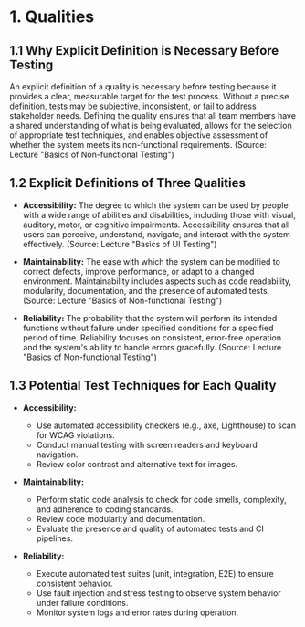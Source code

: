 # 1. Qualities

## 1.1 Why Explicit Definition is Necessary Before Testing

An explicit definition of a quality is necessary before testing because it provides a clear, measurable target for the test process. Without a precise definition, tests may be subjective, inconsistent, or fail to address stakeholder needs. Defining the quality ensures that all team members have a shared understanding of what is being evaluated, allows for the selection of appropriate test techniques, and enables objective assessment of whether the system meets its non-functional requirements. (Source: Lecture "Basics of Non-functional Testing")

## 1.2 Explicit Definitions of Three Qualities

- **Accessibility:** The degree to which the system can be used by people with a wide range of abilities and disabilities, including those with visual, auditory, motor, or cognitive impairments. Accessibility ensures that all users can perceive, understand, navigate, and interact with the system effectively. (Source: Lecture "Basics of UI Testing")

- **Maintainability:** The ease with which the system can be modified to correct defects, improve performance, or adapt to a changed environment. Maintainability includes aspects such as code readability, modularity, documentation, and the presence of automated tests. (Source: Lecture "Basics of Non-functional Testing")

- **Reliability:** The probability that the system will perform its intended functions without failure under specified conditions for a specified period of time. Reliability focuses on consistent, error-free operation and the system's ability to handle errors gracefully. (Source: Lecture "Basics of Non-functional Testing")

## 1.3 Potential Test Techniques for Each Quality

- **Accessibility:**
  - Use automated accessibility checkers (e.g., axe, Lighthouse) to scan for WCAG violations.
  - Conduct manual testing with screen readers and keyboard navigation.
  - Review color contrast and alternative text for images.

- **Maintainability:**
  - Perform static code analysis to check for code smells, complexity, and adherence to coding standards.
  - Review code modularity and documentation.
  - Evaluate the presence and quality of automated tests and CI pipelines.

- **Reliability:**
  - Execute automated test suites (unit, integration, E2E) to ensure consistent behavior.
  - Use fault injection and stress testing to observe system behavior under failure conditions.
  - Monitor system logs and error rates during operation.
